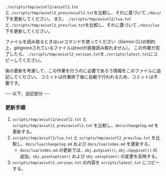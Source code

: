 `./scripts/tmp/aviutl2/aviutl2.txt`と`./scripts/tmp/aviutl2_prev/aviutl2.txt`を比較し、それに基づいて`./docs/`下を更新してください。
また、`./scripts/tmp/aviutl2/lua.txt`と`./scripts/tmp/aviutl2_prev/lua.txt`を比較し、それに基づいて`./docs/lua`下を更新してください。

ファイルを読み取るときは`cat`コマンドを使ってください（Gemini CLIの制約上、gitignoreされているファイルはtoolが直接読み取れません）。
この作業が完了したら、`./scripts/tmp/aviutl2_version.txt`を`./scripts/latest.txt`にコピーしてください。

後の更新を考慮して、この作業を行うのに必要であろう情報をこのファイルに追記してください。
コミットは作業終了後に自動で行われるため、コミットは不要です。

--- 以下、追記部分 ---

### 更新手順

1. `scripts/tmp/aviutl2/aviutl2.txt` と `scripts/tmp/aviutl2_prev/aviutl2.txt` を比較し、`docs/changelog.md` を更新する。
2. `scripts/tmp/aviutl2/lua.txt` と `scripts/tmp/aviutl2_prev/lua.txt` を比較し、`docs/lua/changelog.md` および `docs/lua/index.md` を更新する。
    - `docs/lua/index.md` の更新では、`obj.putpixel()`, `obj.copypixel()` の追加、`obj.pixeloption()` および `obj.setoption()` の変更を反映する。
3. `scripts/tmp/aviutl2_version.txt` の内容を `scripts/latest.txt` にコピーする。
